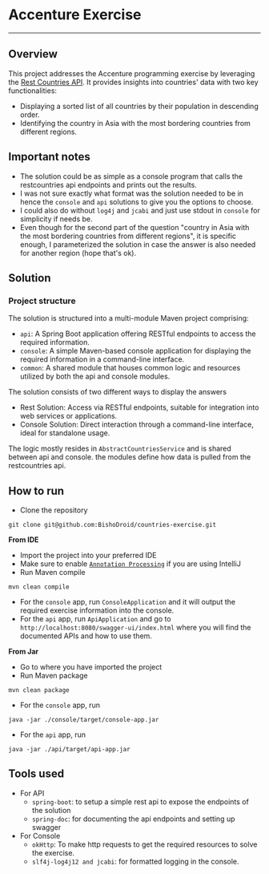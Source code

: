 # Accenture Exercise
___
## Overview
This project addresses the Accenture programming exercise by leveraging the [Rest Countries API](https://restcountries.com). It provides insights into countries' data with two key functionalities:
* Displaying a sorted list of all countries by their population in descending order.
* Identifying the country in Asia with the most bordering countries from different regions.

## Important notes
* The solution could be as simple as a console program that calls the restcountries api endpoints and prints out the results.
* I was not sure exactly what format was the solution needed to be in hence the `console` and `api` solutions to give you the options to choose.
* I could also do without `log4j` and `jcabi` and just use stdout in `console` for simplicity if needs be.
* Even though for the second part of the question "country in Asia with the most bordering countries from different regions", it is specific enough, I parameterized the solution in case the answer is also needed for another region (hope that's ok).

## Solution
### Project structure
The solution is structured into a multi-module Maven project comprising:

* `api`: A Spring Boot application offering RESTful endpoints to access the required information.
* `console`: A simple Maven-based console application for displaying the required information in a command-line interface.
* `common`: A shared module that houses common logic and resources utilized by both the api and console modules.

The solution consists of two different ways to display the answers
* Rest Solution: Access via RESTful endpoints, suitable for integration into web services or applications.
* Console Solution: Direct interaction through a command-line interface, ideal for standalone usage.

The logic mostly resides in `AbstractCountriesService` and is shared between api and console. the modules define how data is pulled from the restcountries api.
## How to run
* Clone the repository
```shell
git clone git@github.com:BishoDroid/countries-exercise.git
```
**From IDE**
* Import the project into your preferred IDE
* Make sure to enable [`Annotation Processing`](https://www.jetbrains.com/help/idea/annotation-processors-support.html) if you are using IntelliJ
* Run Maven compile 
```shell
mvn clean compile
```
* For the `console` app, run `ConsoleApplication` and it will output  the required exercise information into the console.
* For the `api` app, run `ApiApplication` and go to `http://localhost:8080/swagger-ui/index.html` where you will find the documented APIs and how to use them.

**From Jar**
* Go to where you have imported the project
* Run Maven package 
```shell
mvn clean package
```
* For the `console` app, run
```shell
java -jar ./console/target/console-app.jar
```
* For the `api` app, run
```shell
java -jar ./api/target/api-app.jar
```
  
## Tools used
* For API
  * `spring-boot`: to setup a simple rest api to expose the endpoints of the solution
  * `spring-doc`: for documenting the api endpoints and setting up swagger
* For Console
  * `okHttp`: To make http requests to get the required resources to solve the exercise.
  * `slf4j-log4j12 and jcabi`: for formatted logging in the console.
  

